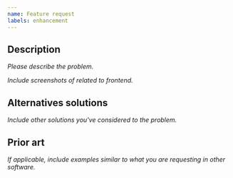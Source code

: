```yaml
---
name: Feature request
labels: enhancement
---
```


## Description

_Please describe the problem._

_Include screenshots of related to frontend._

## Alternatives solutions

_Include other solutions you've considered to the problem._

## Prior art

_If applicable, include examples similar to what you are requesting in other software._

